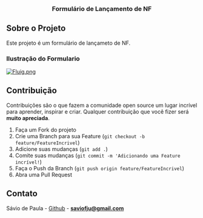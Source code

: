 <!--
*** Obrigado por estar vendo o nosso README. Se você tiver alguma sugestão
*** que possa melhorá-lo ainda mais dê um fork no repositório e crie uma Pull
*** Request ou abra uma Issue com a tag "sugestão".
*** Obrigado novamente! Agora vamos rodar esse projeto incrível :D
-->

<!-- PROJECT LOGO -->
<br />
<p align="center">
  <h3 align="center">Formulário de Lançamento de NF</h3>
</p>

<!-- ABOUT THE PROJECT -->

## Sobre o Projeto

Este projeto é um formulário de lançameto de NF.

<!-- ILLUSTRATION APP -->

### Ilustração do Formulario

<a href="https://gifyu.com/image/oD5p"><img src="https://s6.gifyu.com/images/Fluig.png" alt="Fluig.png" border="0" /></a>

<!-- CONTRIBUTING -->

## Contribuição

Contribuições são o que fazem a comunidade open source um lugar incrível para aprender, inspirar e criar. Qualquer contribuição que você fizer será **muito apreciada**.

1. Faça um Fork do projeto
2. Crie uma Branch para sua Feature (`git checkout -b feature/FeatureIncrivel`)
3. Adicione suas mudanças (`git add .`)
4. Comite suas mudanças (`git commit -m 'Adicionando uma Feature incrível!`)
5. Faça o Push da Branch (`git push origin feature/FeatureIncrivel`)
6. Abra uma Pull Request


<!-- CONTACT -->

## Contato

Sávio de Paula - [Github](thub.com/savio-fju) - **saviofju@gmail.com**
